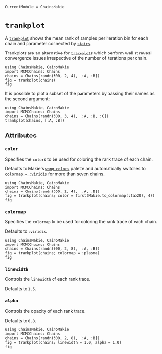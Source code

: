 ```@meta
CurrentModule = ChainsMakie
```

# `trankplot`

A [`trankplot`](@ref) shows the mean rank of samples per iteration bin for each chain and parameter connected by [`stairs`](https://docs.makie.org/dev/reference/plots/stairs).

Trankplots are an alternative for [`traceplot`](@ref)s which perform well at reveal convergence issues irrespective of the number of iterations per chain.

```@example
using ChainsMakie, CairoMakie
import MCMCChains: Chains
chains = Chains(randn(300, 2, 4), [:A, :B])
fig = trankplot(chains)
fig
```

It is possible to plot a subset of the parameters by passing their names as the second argument:

```@example
using ChainsMakie, CairoMakie 
import MCMCChains: Chains
chains = Chains(randn(300, 3, 4), [:A, :B, :C])
trankplot(chains, [:A, :B])
```

## Attributes

### `color`

Specifies the `color`s to be used for coloring the rank trace of each chain.

Defaults to Makie's [`wong_colors`](https://docs.makie.org/dev/explanations/colors#Colormaps) palette and automatically switches to [`colormap = :viridis`](https://docs.makie.org/dev/explanations/colors#Colormaps) for more than seven chains.

```@example
using ChainsMakie, CairoMakie
import MCMCChains: Chains
chains = Chains(randn(300, 2, 4), [:A, :B])
fig = trankplot(chains; color = first(Makie.to_colormap(:tab20), 4))
fig
```

### `colormap`

Specifies the `colormap` to be used for coloring the rank trace of each chain.

Defaults to `:viridis`.

```@example
using ChainsMakie, CairoMakie
import MCMCChains: Chains
chains = Chains(randn(300, 2, 8), [:A, :B])
fig = trankplot(chains; colormap = :plasma)
fig
```

### `linewidth`

Controls the `linewidth` of each rank trace.

Defaults to `1.5`.

### `alpha`

Controls the opacity of each rank trace.

Defaults to `0.8`.

```@example
using ChainsMakie, CairoMakie
import MCMCChains: Chains
chains = Chains(randn(300, 2, 8), [:A, :B])
fig = trankplot(chains; linewidth = 1.0, alpha = 1.0)
fig
```
